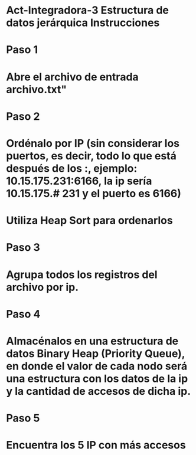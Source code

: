 # Act-Integradora-3 Estructura de datos jerárquica  Instrucciones

# Paso 1
# Abre el archivo de entrada archivo.txt"


# Paso 2
# Ordénalo por IP (sin considerar los puertos, es decir, todo lo que está después de los :, ejemplo: 10.15.175.231:6166, la ip sería 10.15.175.# 231 y el puerto es 6166)
# Utiliza Heap Sort para ordenarlos


# Paso 3
# Agrupa todos los registros del archivo por ip.


# Paso 4 
# Almacénalos en una estructura de datos Binary Heap (Priority Queue), en donde el valor de cada nodo será una estructura con los datos de la ip y la cantidad de accesos de dicha ip.

# Paso 5
# Encuentra los 5 IP con más accesos 